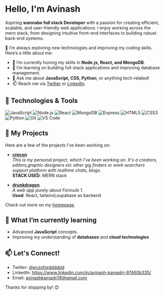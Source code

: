 #  Hello, I'm Avinash

Aspiring **wannabe full stack Developer** with a passion for creating efficient, scalable, and user-friendly web applications. I enjoy working across the mern stack, from designing intuitive front-end interfaces to building robust back-end systems.

🚀 I’m always exploring new technologies and improving my coding skills. Here’s a little about me:

- 🌱 I’m currently honing my skills in **Node.js, React, and MongoDB**.
- 🔭 I’m learning on building full-stack applications and improving database management.
- 💬 Ask me about **JavaScript, CSS, Python**, or anything tech-related!
- 📫 Reach me via [Twitter](https://twitter.com/enzofordddddd) or [LinkedIn](https://www.linkedin.com/in/avinash-kamadri-97460b335/
).

## 🔧 Technologies & Tools
![JavaScript](https://img.shields.io/badge/-JavaScript-black?style=flat-square&logo=javascript)
![Node.js](https://img.shields.io/badge/-Node.js-black?style=flat-square&logo=node.js)
![React](https://img.shields.io/badge/-React-black?style=flat-square&logo=react)
![MongoDB](https://img.shields.io/badge/-MongoDB-black?style=flat-square&logo=mongodb)
![Express](https://img.shields.io/badge/-Express-black?style=flat-square&logo=express)
![HTML5](https://img.shields.io/badge/-HTML5-black?style=flat-square&logo=html5)
![CSS3](https://img.shields.io/badge/-CSS3-black?style=flat-square&logo=css3)
![Python](https://img.shields.io/badge/-Python-black?style=flat-square&logo=python)
![Git](https://img.shields.io/badge/-Git-black?style=flat-square&logo=git)
![VS Code](https://img.shields.io/badge/-VS%20Code-black?style=flat-square&logo=visual-studio-code)

## 📂 My Projects
Here are a few of the projects I’ve been working on:

- **[crecon](https://github.com/avikkk19/notyetnamed)**  
  _This is my personal project, which I've been working on. It's a creators, editors,graphic designers etc other gig finders or work searchers support platform with realtime chats, blogs._  
  **STACK USED**: MERN stack

- **[drunkdragon](https://github.com/avikkk19/FitfinityWeb)**  
  _A web app purely about Formula 1._  
  **Used**: React, tailwind,supabase as backend

Check out more on my [homepage](https://github.com/avikkk19).

## 🌟 What I’m currently learning
- Advanced **JavaScript** concepts.
- Improving my understanding of **databases** and **cloud technologies**

## 📫 Let's Connect!
- Twitter: [@enzofordddddd](https://twitter.com/enzofordddddd)
- LinkedIn: https://www.linkedin.com/in/avinash-kamadri-97460b335/
- Email: [avinashkamadri16@gmail.com](mailto:avinashkamadri16@gmail.com)

Thanks for stopping by! 😊

